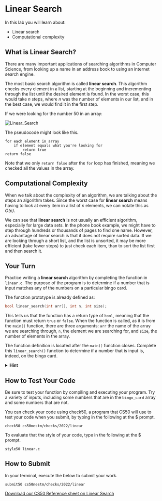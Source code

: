 # Linear Search

In this lab you will learn about:

- Linear search
- Computational complexity

## What is Linear Search?

There are many important applications of searching algorithms in Computer Science, from looking up a name in an address book to using an internet search engine.

The most basic search algorithm is called **linear search**. This algorithm checks every element in a list, starting at the beginning and incrementing through the list until the desired element is found. In the worst case, this would take *n* steps, where *n* was the number of elements in our list, and in the best case, we would find it in the first step.

If we were looking for the number 50 in an array:

![Linear_Search](https://raw.githubusercontent.com/cs50nestm/cs50labs/2019/linearsearch/linear_search.gif)

The pseudocode might look like this.

```
for each element in array
    if element equals what you're looking for
        return true
return false
```

Note that we only `return false` after the `for` loop has finished, meaning we checked all the values in the array.


## Computational Complexity

When we talk about the complexity of an algorithm, we are talking about the steps an algorithm takes. Since the worst case for **linear search** means having to look at every item in a list of *n* elements, we can notate this as *O(n)*.

We can see that **linear search** is not usually an efficient algorithm, especially for large data sets. In the phone book example, we might have to step through hundreds or thousands of pages to find one name. However, an advantage of linear search is that it does not require sorted data. If we are looking through a short list, and the list is unsorted, it may be more efficient (take fewer steps) to just check each item, than to sort the list first and then search it.


## Your Turn

Practice writing a **linear search** algorithm by completing the function in `linear.c`. The purpose of the program is to determine if a number that is input matches any of the numbers on a particular bingo card.

The function prototype is already defined as:

```c
bool linear_search(int arr[], int n, int size);
```

This tells us that the function has a return type of `bool`, meaning that the function must return `true` or `false`. When the function is called, as it is from the `main()` function, there are three arguments: `arr` the name of the array we are searching through, `n`, the element we are searching for, and `size`, the number of elements in the array.

The function definition is located after the `main()` function closes. Complete this `linear_search()` function to determine if a number that is input is, indeed, on the bingo card.

<details>
  <summary>
    <span style="font-weight: bold;">
    Hint
    </span>
  </summary>
<br>
  
<ol>
<li>Consider using a for loop, to iterate through the array. For instance: `for (int i = 0; i < size; i++)` could work to access each element in the array.</li>
  <ul>
    <li>If we find a match  `arr[i] == n` we `return true`</li>
  </ul>
<li>When the for loop completes, it means we searched through till the end of the array, and didn't find a match, so `return false`</li>
</ol>
</details>


## How to Test Your Code

Be sure to test your function by compiling and executing your program. Try a variety of inputs, including some numbers that are in the `bingo_card` array and some numbers that are not.

You can check your code using check50, a program that CS50 will use to test your code when you submit, by typing in the following at the $ prompt. 

```
check50 cs50nestm/checks/2022/linear
```

To evaluate that the style of your code, type in the following at the $ prompt.

```
style50 linear.c
```

## How to Submit

In your terminal, execute the below to submit your work.

```
submit50 cs50nestm/checks/2022/linear
```


[Download our CS50 Reference sheet on Linear Search](https://cs50.harvard.edu/ap/2020/assets/pdfs/linear_search.pdf)
